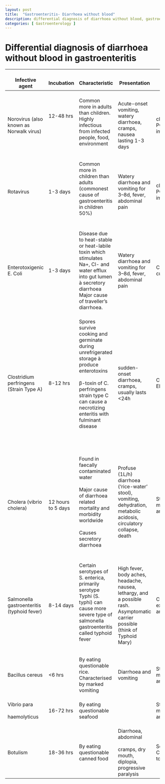 ```yaml
---
layout: post
title:  "Gastroenteritis- Diarrhoea without blood"
description: differential diagnosis of diarrhoea without blood, gastroenteritis
categories: [ Gastroenterology ]
---
```

# Differential diagnosis of diarrhoea without blood in gastroenteritis

<table class="table-dark">
<thead>
  <tr>
    <th>   <br>Infective agent   </th>
    <th>   <br>Incubation    </th>
    <th>   <br>Characteristic   </th>
    <th>   <br>Presentation   </th>
    <th>   <br>Diagnosis    </th>
    <th>   <br>Treatment   </th>
  </tr>
</thead>
<tbody>
  <tr>
    <td>   <br>Norovirus (also known as Norwalk virus)   </td>
    <td>   <br>12-48 hrs<br>   <br> <br>   <br>    </td>
    <td>   <br>Common more in adults than children. Highly   infectious from infected people, food, environment <br>   <br>    </td>
    <td>   <br>Acute-onset   vomiting, watery diarrhoea, cramps, nausea lasting 1-3 days   </td>
    <td>   <br>clinical, stool PCR,   enzyme immunoassay   </td>
    <td>   <br>Supportive as self-limiting   </td>
  </tr>
  <tr>
    <td>   <br>Rotavirus   </td>
    <td>   <br>1-3 days   </td>
    <td>   <br>Common more in children than adults   (commonest cause of gastroenteritis in children 50%) <br>   <br>    </td>
    <td>   <br>Watery diarrhoea and   vomiting for 3–8d, fever, abdominal pain   </td>
    <td>   <br>clinical, stool PCR,   enzyme immunoassay   </td>
    <td>   <br>Supportive as self-limiting, Routine   vaccination in UK   </td>
  </tr>
  <tr>
    <td>   <br>Enterotoxigenic E. Coli   </td>
    <td>   <br>1-3 days   </td>
    <td>   <br>Disease due to   heat-stable or heat-labile toxin which stimulates Na+, Cl- and   water efflux into gut lumen à secretory diarrhoea Major   cause of traveller’s diarrhoea.   </td>
    <td>   <br>Watery diarrhoea and   vomiting for 3–8d, fever, abdominal pain   </td>
    <td>   <br>Clinical, culture, PCR   </td>
    <td>   <br>Supportive as self-limiting but   antibiotics can have a role in shortening treatment duration   </td>
  </tr>
  <tr>
    <td>   <br>Clostridium perfringens (Strain Type A)   </td>
    <td>   <br>8-12 hrs   </td>
    <td>   <br>Spores survive   cooking and germinate during unrefrigerated storage à produce enterotoxins<br>   <br>β‎-toxin of C. perfringens strain   type C can cause a necrotizing enteritis with fulminant   disease<br>   <br> <br>   <br>    </td>
    <td>   <br>sudden-onset   diarrhoea, cramps, usually lasts &lt;24h   </td>
    <td>   <br>Clinical, PCR, ELISA    </td>
    <td>   <br>Supportive   </td>
  </tr>
  <tr>
    <td>   <br>Cholera (vibrio cholera)    </td>
    <td>   <br>12 hours to 5 days   </td>
    <td>   <br>Found in faecally contaminated water<br>   <br>Major cause of   diarrhoea related mortality and morbidity worldwide <br>   <br>Causes secretory   diarrhoea <br>   <br>    </td>
    <td>   <br>Profuse (1L/h)   diarrhoea (‘rice-water’ stool), vomiting,   dehydration, metabolic acidosis, circulatory collapse, death<br>   <br>    </td>
    <td>   <br>Stool microscopy and culture   </td>
    <td>   <br>Oral rehydration,   Rigler’s lactate, normal saline, electrolytes, zinc in children   </td>
  </tr>
  <tr>
    <td>   <br>Salmonella gastroenteritis (typhoid   fever)    </td>
    <td>   <br>8-14 days   </td>
    <td>   <br>Certain serotypes of S.   enterica, primarily serotype Typhi (S. typhi) can cause   more severe type of salmonella gastroenteritis called typhoid fever<br>   <br>    </td>
    <td>   <br>High fever, body   aches, headache, nausea, lethargy, and a possible rash. Asymptomatic carrier   possible (think of Typhoid Mary)   </td>
    <td>   <br>Clinical examination and culture   </td>
    <td>   <br>Ciprofloxacin    </td>
  </tr>
  <tr>
    <td>   <br>Bacillus cereus   </td>
    <td>   <br>&lt;6 hrs   </td>
    <td>   <br>By eating   questionable rice. Characterised by marked vomiting    </td>
    <td>   <br>Diarrhoea and   vomiting    </td>
    <td>   <br>Stool microscopy and culture   </td>
    <td>   <br>Supportive    </td>
  </tr>
  <tr>
    <td>   <br>Vibrio para<br>   <br>haemolyticus   </td>
    <td>   <br>16-72 hrs   </td>
    <td>   <br>By eating   questionable seafood   </td>
    <td>   <br>    </td>
    <td>   <br>Stool microscopy and culture   </td>
    <td>   <br>Supportive.   Antibiotic has a role   </td>
  </tr>
  <tr>
    <td>   <br>Botulism   </td>
    <td>   <br>18-36 hrs   </td>
    <td>   <br>By eating   questionable canned food   </td>
    <td>   <br>Diarrhoea, abdominal<br>   <br>cramps, dry mouth,   diplopia, progressive paralysis   </td>
    <td>   <br>Serum/faecal C. Bolulinum toxin   </td>
    <td>   <br>Manage in ITU with   mechanical ventilation   </td>
  </tr>
</tbody>
</table>
